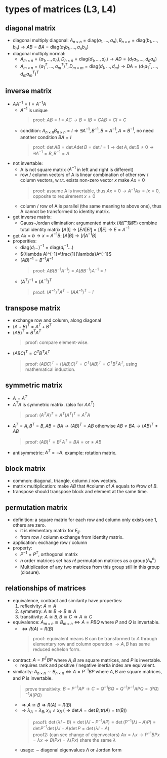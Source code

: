 # types of matrices (L3, L4)

## diagonal matrix
- diagonal multiply diagonal: $A_{n\times n}=\mathrm{diag}(a_1,\dots ,a_n),B_{n\times n}=\mathrm{diag}(b_1,\dots ,b_n)\to AB=BA=\mathrm{diag}(a_1b_1,\dots ,a_nb_n)$
- diagonal multiply normal:
    - $A_{m\times n}=(a_1,\dots ,a_n), D_{n\times n}=\mathrm{diag}(d_1,\dots ,d_n)\to AD=(d_1a_1,\dots ,d_na_n)$
    - $A_{m\times n}=(a_1^T,\dots ,a_m^T)^T, D_{m\times m}=\mathrm{diag}(d_1,\dots ,d_m)\to DA=(d_1a_1^T,\dots ,d_ma_m^T)^T$

## inverse matrix
- $AA^{-1}=I=A^{-1}A$
    - $A^{-1}$ is unique
        > proof: $AB=I=AC\to B=IB=CAB=CI=C$
    - condition: $A_{n\times n}B_{n\times n}=I\Rightarrow \exists A^{-1},B^{-1},B=A^{-1},A=B^{-1}$, no need another condition $BA=I$
        > proof: $\det AB=\det A\det B=\det I=1\to \det A,\det B\ne 0\to \exists A^{-1}=B,B^{-1}=A$
- not invertable:
    - A is not square matrix ($A^{-1}$ in left and right is different)
    - row / column vectors of A is linear combination of other row / column vectors, w.r.t. exists non-zero vector $x$ make $Ax=0$
        > proof: assume A is invertable, thus $Ax=0\to A^{-1}Ax=Ix=0$, opposite to requirement $x\neq 0$
    - column / row of A is parallel (the same meaning to above one), thus A cannot be transformed to identity matrix.
- get inverse matrix:
    - Gauss-Jordan elimination: argumented matrix (增广矩阵) combine total identity matrix $[A|I]\to [EA|EI]=[I|E]\to E=A^{-1}$
- get $Ax=b\to x=A^{-1}B$: $[A|B]\to [I|A^{-1}B]$
- properities:
    - $\text{diag}(d_i\dots)^{-1}=\text{diag}(d_i^{-1}\dots)$
    - $(\lambda A)^{-1}=\frac{1}{\lambda}A^{-1}$
    - $(AB)^{-1}=B^{-1}A^{-1}$
        > proof: $AB(B^{-1}A^{-1})=A(BB^{-1})A^{-1}=I$
    - $(A^T)^{-1}=(A^{-1})^T$
        > proof: $(A^{-1})^{T}A^T=(AA^{-1})^T=I$

## transpose matrix
- exchange row and column, along diagonal
- $(A+B)^T=A^T+B^T$
- $(AB)^T=B^T A^T$
    > proof: compare element-wise.
- $(ABC)^T=C^TB^TA^T$
    > proof: $(ABC)^T=((AB)C)^T=C^T(AB)^T=C^TB^TA^T$, using mathematical induction.

## symmetric matrix
- $A=A^T$
- $A^TA$ is symmetric matrix. (also for $AA^T$)
    > proof: $(A^TA)^T=A^T(A^T)^T=A^TA$
- $A^T=A, B^T=B, AB=BA \to (AB)^T=AB$ otherwise $AB\ne BA\to (AB)^T\ne AB$
    > proof: $(AB)^T=B^TA^T=BA =\text{or}\ne AB$
- antisymmetric: $A^T=-A$. example: rotation matrix.

## block matrix
- common: diagonal, triangle, column / row vectors.
- matrix multiplication: make $AB$ that #column of $A$ equals to #row of $B$.
- transpose should transpose block and element at the same time.

## permutation matrix
- definition: a square matrix for each row and column only exists one 1, others are zero.
    - it is elementary matrix for $E_{ij}$.
    - from row / column exchange from identity matrix.
- application: exchange row / column
- property:
    - $P^{-1}=P^T$, orthogonal matrix
    - $n$ order matrices set has $n!$ permutation matrices as a group($A_n^n$)
    - Multiplication of any two matrices from this group still in this group (closure).

## relationships of matrices
- equivalence, contract and similarity have properties:
    1. reflexivity: $A\cong A$
    2. symmetry: $A\cong B\Rightarrow B\cong A$
    3. transitivity: $A\cong B,B\cong C\Rightarrow A\cong C$
- equivalence: $A_{m\times n}\cong B_{m\times n}\Leftrightarrow A=PBQ$ where $P$ and $Q$ is invertable.
    - $\Leftrightarrow R(A)=R(B)$
        > proof: equivalent means $B$ can be transformed to $A$ through elementary row and column operation $\to A,B$ has same reduced echelon form.
- contract: $A=P^TBP$ where $A,B$ are square matrices, and $P$ is invertable.
    - requires rank and positive / negative inertia index are equivalent.
- similarity: $A_{n\times n}\sim B_{n\times n}\Leftrightarrow A=P^{-1}BP$ where $A,B$ are square matrices, and $P$ is invertable.
    > prove transitivity: $B=P^{-1}AP\to C=Q^{-1}BQ=Q^{-1}P^{-1}APQ=(PQ)^{-1}A(PQ)$
    - $\Rightarrow A\cong B\Rightarrow R(A)=R(B)$
    - $\Rightarrow \lambda _{A}=\lambda _{B}, x_A\ne x_B$ ($\Rightarrow \det A=\det B, \text{tr}(A)=\text{tr}(B)$)
        > proof1: $\det (\lambda I-B)=\det (\lambda I-P^{-1}AP)=\det (P^{-1}(\lambda I-A)P)=\det P^{-1}\det (\lambda I-A)\det P=\det (\lambda I-A)$  
        > proof2: (can see change of eigenvectors) $Ax=\lambda x\to P^{-1}BPx=\lambda x\to B(Px)=\lambda (Px)$ share the same $\lambda$
    - usage: $\sim$ diagonal eigenvalues $\Lambda$ or Jordan form
